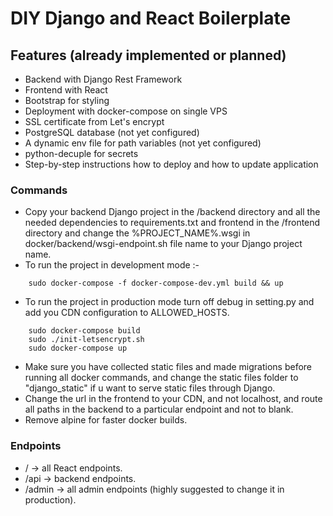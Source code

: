 # DIY Django and React Boilerplate

## Features (already implemented or planned)

- Backend with Django Rest Framework
- Frontend with React 
- Bootstrap for styling
- Deployment with docker-compose on single VPS
- SSL certificate from Let's encrypt
- PostgreSQL database (not yet configured)
- A dynamic env file for path variables (not yet configured)
- python-decuple for secrets
- Step-by-step instructions how to deploy and how to update application

### Commands

- Copy your backend Django project in the /backend directory and all the needed dependencies to requirements.txt and frontend in the /frontend directory and change the %PROJECT_NAME%.wsgi in docker/backend/wsgi-endpoint.sh file name to your Django project name.
- To run the project in development mode :- 
```   
    sudo docker-compose -f docker-compose-dev.yml build && up
```
- To run the project in production mode turn off debug in setting.py and add you CDN configuration to ALLOWED_HOSTS.
```
    sudo docker-compose build
    sudo ./init-letsencrypt.sh
    sudo docker-compose up
```
- Make sure you have collected static files and made migrations before running all docker commands, and change the static files folder to "django_static" if u want to serve static files through Django.
- Change the url in the frontend to your CDN, and not localhost, and route all paths in the backend to a particular endpoint and not to blank.
- Remove alpine for faster docker builds.

### Endpoints
- / -> all React endpoints.
- /api -> backend endpoints.
- /admin -> all admin endpoints (highly suggested to change it in production). 
